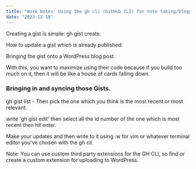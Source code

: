 ```yaml
---
title: "Work Notes: Using the gh cli (GitHub CLI) for note taking/blogging."
date: "2023-12-18"
---
```


Creating a gist is simple: gh gist create.

How to update a gist which is already published:

Bringing the gist onto a WordPress blog post.

With this, you want to maximize using their code because if you build too much on it, then it will be like a house of cards falling down.

### **Bringing in and syncing those Gists.**

gh gist list - Then pick the one which you think is the most recent or most relevant.

write 'gh gist edit' then select all the id number of the one which is most recent then hit enter.

Make your updates and then write to it using :w for vim or whatever terminal editor you've chosen with the gh cli.

Note: You can use custom third party extensions for the GH CLI, so find or create a custom extension for uploading to WordPress.
